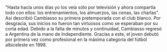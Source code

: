 "Hasta hacía unos días yo los veía sólo por televisión y ahora compartía todo con ellos: 
los entrenamientos, los almuerzos, las cenas, las charlas". Así describió Cambiasso su primera 
pretemporada con el club blanco. Por desgracia, sus inicios no fueron tan virtuosos como se esperaban 
por su corta edad. Debido a la falta de minutos y continuidad, Cambiasso regresó a Argentina de la 
mano de Independiente. Gracias a este, el joven debutó por primera vez como profesional en la máxima 
categoría del fútbol albiceleste en 1998.